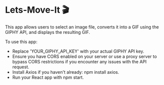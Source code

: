 # Lets-Move-It 🎬

This app allows users to select an image file, converts it into a GIF using the GIPHY API, and displays the resulting GIF.

To use this app:

- Replace 'YOUR_GIPHY_API_KEY' with your actual GIPHY API key.
- Ensure you have CORS enabled on your server or use a proxy server to bypass CORS restrictions if you encounter any issues with the API request.
- Install Axios if you haven't already: npm install axios.
- Run your React app with npm start.
